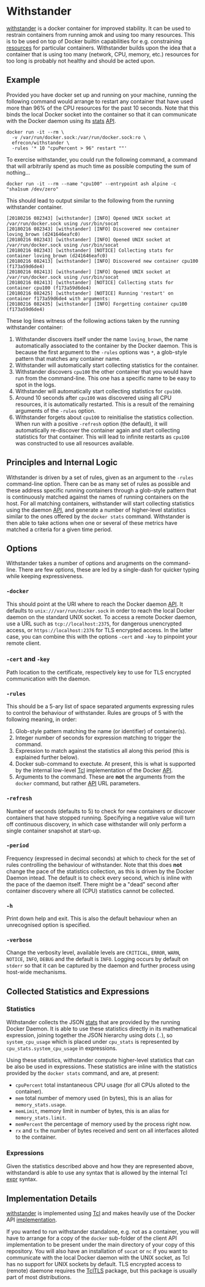 # Withstander

[withstander] is a docker container for improved stability. It can be used to
restrain containers from running amok and using too many resources. This is to
be used on top of Docker builtin capabilities for e.g. constraining [resources]
for particular containers.  Withstander builds upon the idea that a container
that is using too many (network, CPU, memory, etc.) resources for too long is
probably not healthy and should be acted upon.

  [withstander]: https://hub.docker.com/r/efrecon/withstander/
  [resources]: https://docs.docker.com/config/containers/resource_constraints/

## Example

Provided you have docker set up and running on your machine, running the
following command would arrange to restart any container that have used more
than 96% of the CPU resources for the past 10 seconds.  Note that this binds the
local Docker socket into the container so that it can communicate with the
Docker daemon using its [stats] [API].

  [stats]: https://docs.docker.com/engine/api/v1.30/#operation/ContainerStats
  [API]: https://docs.docker.com/engine/api

````Shell
docker run -it --rm \
  -v /var/run/docker.sock:/var/run/docker.sock:ro \
  efrecon/withstander \
  -rules '* 10 "cpuPercent > 96" restart ""'
````

To exercise withstander, you could run the following command, a command that
will arbitrarily spend as much time as possible computing the sum of nothing...

````Shell
docker run -it --rm --name "cpu100" --entrypoint ash alpine -c "sha1sum /dev/zero"
````

This should lead to output similar to the following from the running withstander
container.

````
[20180216 082343] [withstander] [INFO] Opened UNIX socket at /var/run/docker.sock using /usr/bin/socat
[20180216 082343] [withstander] [INFO] Discovered new container loving_brown (d241646eafc0)
[20180216 082343] [withstander] [INFO] Opened UNIX socket at /var/run/docker.sock using /usr/bin/socat
[20180216 082343] [withstander] [NOTICE] Collecting stats for container loving_brown (d241646eafc0)
[20180216 082413] [withstander] [INFO] Discovered new container cpu100 (f173a59d6de4)
[20180216 082413] [withstander] [INFO] Opened UNIX socket at /var/run/docker.sock using /usr/bin/socat
[20180216 082413] [withstander] [NOTICE] Collecting stats for container cpu100 (f173a59d6de4)
[20180216 082425] [withstander] [NOTICE] Running 'restart' on container f173a59d6de4 with arguments: 
[20180216 082435] [withstander] [INFO] Forgetting container cpu100 (f173a59d6de4)
````

These log lines witness of the following actions taken by the running
withstander container:

1. Withstander discovers itself under the name `loving_brown`, the name
   automatically associated to the container by the Docker daemon. This is
   because the first argument to the `-rules` options was `*`, a glob-style
   pattern that matches any container name.
2. Withstander will automatically start collecting statistics for the container.
3. Withstander discovers `cpu100` the other container that you would have run
   from the command-line.  This one has a specific name to be easy to spot in
   the logs.
4. Withstander will automatically start collecting statistics for `cpu100`.
5. Around 10 seconds after `cpu100` was discovered using all CPU resources, it
   is automatically restarted.  This is a result of the remaining arguments of
   the `-rules` option.
6. Withstander forgets about `cpu100` to reinitialise the statistics collection.
   When run with a positive `-refresh` option (the default), it will
   automatically re-discover the container again and start collecting statistics
   for that container.  This will lead to infinite restarts as `cpu100` was
   constructed to use all resources available.

## Principles and Internal Logic

Withstander is driven by a set of rules, given as an argument to the `-rules`
command-line option.  There can be as many set of rules as possible and these
address specific running containers through a glob-style pattern that is
continuously matched against the names of running containers on the host.  For
all matching containers, withstander will start collecting statistics using the
daemon [API], and generate a number of higher-level statistics similar to the
ones offered by the `docker stats` command.  Withstander is then able to take
actions when one or several of these metrics have matched a criteria for a given
time period.

## Options

Withstander takes a number of options and arugments on the command-line.  There
are few options, these are led by a single-dash for quicker typing while keeping
expressiveness.

### `-docker`

This should point at the URI where to reach the Docker daemon [API].  It
defaults to `unix:///var/run/docker.sock` in order to reach the local Docker
daemon on the standard UNIX socket.  To access a remote Docker daemon, use a URL
such as `tcp://localhost:2375`, for dangerous unencrypted access, or
`https://localhost:2376` for TLS encrypted access.  In the latter case, you can
combine this with the options `-cert` and `-key` to pinpoint your remote client.

### `-cert` and `-key`

Path location to the certificate, respectively key to use for TLS encrypted
communication with the daemon.

### `-rules`

This should be a 5-ary list of space separated arguments expressing rules to
control the behaviour of withstander.  Rules are groups of 5 with the following
meaning, in order:

1. Glob-style pattern matching the name (or identifier) of container(s).
2. Integer number of seconds for expression matching to trigger the command.
3. Expression to match against the statistics all along this period (this is
   explained further below).
4. Docker sub-command to exectute. At present, this is what is supported by the
   internal low-level [Tcl](https://github.com/efrecon/docker-client)
   implementation of the Docker [API].
5. Arguments to the command. These are **not** the arguments from the `docker`
   command, but rather [API] URL parameters.

### `-refresh`

Number of seconds (defaults to 5) to check for new containers or discover
containers that have stopped running.  Specifying a negative value will turn off
continuous discovery, in which case withstander will only perform a single
container snapshot at start-up.

### `-period`

Frequency (expressed in decimal seconds) at which to check for the set of rules
controlling the behaviour of withstander. Note that this does **not** change the
pace of the statistics collection, as this is driven by the Docker Daemon
intead.  The default is to check every second, which is inline with the pace of
the daemon itself. There might be a "dead" second after container discovery
where all (CPU) statistics cannot be collected.

### `-h`

Print down help and exit.  This is also the default behaviour when an
unrecognised option is specified.

### `-verbose`

Change the verbosity level, available levels are `CRITICAL`, `ERROR`, `WARN`,
`NOTICE`, `INFO`, `DEBUG` and the default is `INFO`.  Logging occurs by default
on `stderr` so that it can be captured by the daemon and further process using
host-wide mechanisms.

## Collected Statistics and Expressions

### Statistics

Withstander collects the JSON [stats] that are provided by the running Docker
Daemon.  It is able to use these statistics directly in its mathematical
expression, joining together the JSON hierarchy using dots (`.`), so
`system_cpu_usage` which is placed under `cpu_stats` is represented by
`cpu_stats.system_cpu_usage` in expressions.

Using these statistics, withstander compute higher-level statistics that can be
also be used in expressions.  These statistics are inline with the statistics
provided by the `docker stats` command, and are, at present:

* `cpuPercent` total instantaneous CPU usage (for all CPUs alloted to the
  container).
* `mem` total number of memory used (in bytes), this is an alias for
  `memory_stats.usage`.
* `memLimit`, memory limit in number of bytes, this is an alias for
  `memory_stats.limit`.
* `memPercent` the percentage of memory used by the process right now.
* `rx` and `tx` the number of bytes received and sent on all interfaces alloted
  to the container.

### Expressions

Given the statistics described above and how they are represented above,
withstandard is able to use any syntax that is allowed by the internal Tcl
[expr] syntax.

  [expr]: https://www.tcl.tk/man/tcl/TclCmd/expr.htm

## Implementation Details

[withstander] is implemented using [Tcl] and makes heavily use of the Docker API
[implementation](https://github.com/efrecon/docker-client).

If you wanted to run withstander standalone, e.g. not as a container, you will
have to arrange for a copy of the `docker` sub-folder of the client API
implementation to be present under the main directory of your copy of this
repository. You will also have an installation of `socat` or `nc` if you want to
communicate with the local Docker daemon with the UNIX socket, as Tcl has no
support for UNIX sockets by default. TLS encrypted access to (remote) daemone
requires the [TclTLS] package, but this package is usually part of most
distributions.

  [Tcl]: https://www.tcl.tk/
  [TclTLS]: https://core.tcl.tk/tcltls/wiki/Documentation